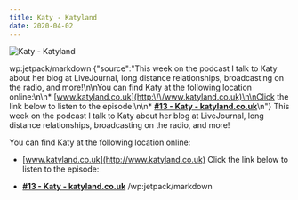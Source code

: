 ```yaml
---
title: Katy - Katyland
date: 2020-04-02
---
```


![Katy - Katyland](https://source.unsplash.com/2aFp6EWWs58/1600x900)

wp:jetpack/markdown {"source":"This week on the podcast I talk to Katy about her blog at LiveJournal, long distance relationships, broadcasting on the radio, and more!\n\nYou can find Katy at the following location online:\n\n* [www.katyland.co.uk](http:\/\/www.katyland.co.uk)\n\nClick the link below to listen to the episode:\n\n* **[#13 - Katy - katyland.co.uk](https:\/\/anchor.fm\/jonbeckett\/episodes\/13\u002d\u002d-Katy\u002d\u002d-www-katyland-co-uk-ecac0f\/a-a1rbb07)**\n"}  This week on the podcast I talk to Katy about her blog at LiveJournal, long distance relationships, broadcasting on the radio, and more!

You can find Katy at the following location online:

* [www.katyland.co.uk](http://www.katyland.co.uk)
Click the link below to listen to the episode:

* **[#13 - Katy - katyland.co.uk](https://anchor.fm/jonbeckett/episodes/13---Katy---www-katyland-co-uk-ecac0f/a-a1rbb07)**
/wp:jetpack/markdown 